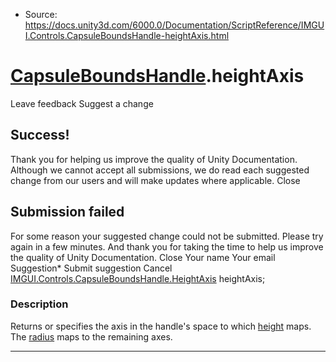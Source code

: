 * Source: https://docs.unity3d.com/6000.0/Documentation/ScriptReference/IMGUI.Controls.CapsuleBoundsHandle-heightAxis.html

#  [CapsuleBoundsHandle](https://docs.unity3d.com/6000.0/Documentation/ScriptReference/IMGUI.Controls.CapsuleBoundsHandle.html).heightAxis
Leave feedback
Suggest a change
## Success!
Thank you for helping us improve the quality of Unity Documentation. Although we cannot accept all submissions, we do read each suggested change from our users and will make updates where applicable.
Close
## Submission failed
For some reason your suggested change could not be submitted. Please <a>try again</a> in a few minutes. And thank you for taking the time to help us improve the quality of Unity Documentation.
Close
Your name Your email Suggestion* Submit suggestion
Cancel
[IMGUI.Controls.CapsuleBoundsHandle.HeightAxis](https://docs.unity3d.com/6000.0/Documentation/ScriptReference/IMGUI.Controls.CapsuleBoundsHandle.HeightAxis.html) heightAxis; 
### Description
Returns or specifies the axis in the handle's space to which [height](https://docs.unity3d.com/6000.0/Documentation/ScriptReference/IMGUI.Controls.CapsuleBoundsHandle-height.html) maps. The [radius](https://docs.unity3d.com/6000.0/Documentation/ScriptReference/IMGUI.Controls.CapsuleBoundsHandle-radius.html) maps to the remaining axes.
* * *
